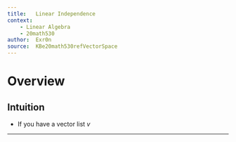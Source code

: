 ```yaml
---
title:   Linear Independence
context:
	- Linear Algebra
	- 20math530
author:  Exr0n
source:  KBe20math530refVectorSpace
---
```


# Overview
## Intuition
- If you have a vector list $v$ 

---
